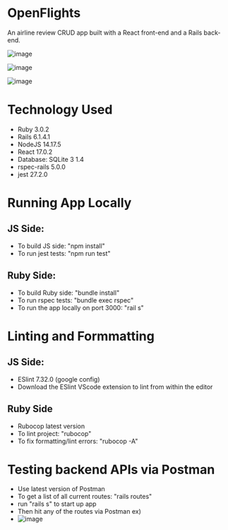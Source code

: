 # OpenFlights
An airline review CRUD app built with a React front-end and a Rails back-end.

![image](https://user-images.githubusercontent.com/39571400/134567063-b7b8a564-19e0-48db-9ff4-7523e5c604de.png)

![image](https://user-images.githubusercontent.com/39571400/134567284-6c2f0e09-98f6-4b69-bba7-2515858d526d.png)

![image](https://user-images.githubusercontent.com/39571400/134567326-518e5e28-2f00-41fe-9af8-83b4f61b3ce0.png)

# Technology Used
* Ruby 3.0.2
* Rails 6.1.4.1
* NodeJS 14.17.5
* React 17.0.2
* Database: SQLite 3 1.4
* rspec-rails 5.0.0
* jest 27.2.0

# Running App Locally
## JS Side:
* To build JS side: "npm install"
* To run jest tests: "npm run test"
## Ruby Side:
* To build Ruby side: "bundle install"
* To run rspec tests: "bundle exec rspec"
* To run the app locally on port 3000: "rail s"

# Linting and Formmatting
## JS Side:
* ESlint 7.32.0 (google config)
* Download the ESlint VScode extension to lint from within the editor
## Ruby Side
* Rubocop latest version
* To lint project: "rubocop"
* To fix formatting/lint errors: "rubocop -A"

# Testing backend APIs via Postman
* Use latest version of Postman
* To get a list of all current routes: "rails routes"
* run "rails s" to start up app
* Then hit any of the routes via Postman ex)
* ![image](https://user-images.githubusercontent.com/39571400/134569853-3f09024e-d986-47f8-8df2-dd5b7bddb819.png)



